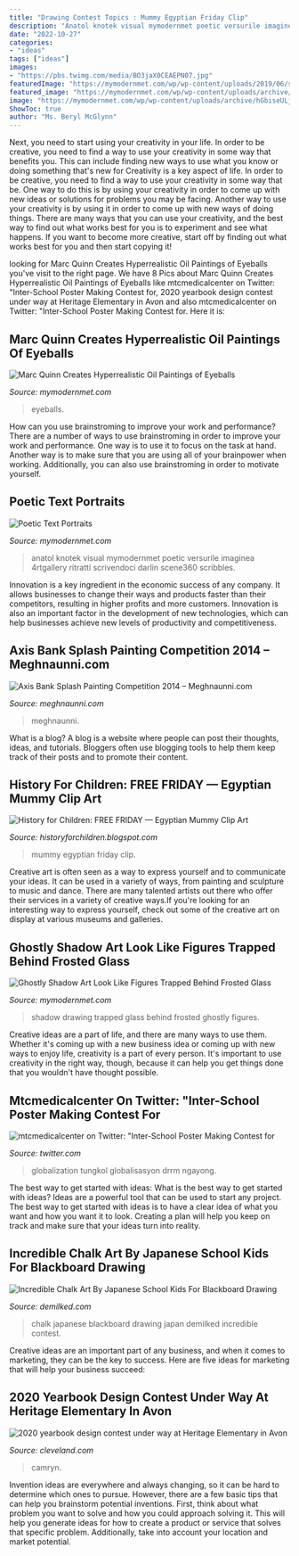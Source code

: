 ```yaml
---
title: "Drawing Contest Topics : Mummy Egyptian Friday Clip"
description: "Anatol knotek visual mymodernmet poetic versurile imaginea 4rtgallery ritratti scrivendoci darlin scene360 scribbles"
date: "2022-10-27"
categories:
- "ideas"
tags: ["ideas"]
images:
- "https://pbs.twimg.com/media/BO3jaX0CEAEPN07.jpg"
featuredImage: "https://mymodernmet.com/wp/wp-content/uploads/2019/06/shadow-drawing-willie-hsu-thumbnail.jpg"
featured_image: "https://mymodernmet.com/wp/wp-content/uploads/archive/V2Oy8uVVRTB-LQimlRDi_1082092923.jpeg"
image: "https://mymodernmet.com/wp/wp-content/uploads/archive/hGbiseULjVlf15sajtXV_1082091351.jpeg"
ShowToc: true
author: "Ms. Beryl McGlynn"
---
```



Next, you need to start using your creativity in your life. In order to be creative, you need to find a way to use your creativity in some way that benefits you. This can include finding new ways to use what you know or doing something that's new for
Creativity is a key aspect of life. In order to be creative, you need to find a way to use your creativity in some way that be. One way to do this is by using your creativity in order to come up with new ideas or solutions for problems you may be facing. Another way to use your creativity is by using it in order to come up with new ways of doing things. There are many ways that you can use your creativity, and the best way to find out what works best for you is to experiment and see what happens. If you want to become more creative, start off by finding out what works best for you and then start copying it!

	

		
looking for Marc Quinn Creates Hyperrealistic Oil Paintings of Eyeballs you've visit to the right page. We have 8 Pics about Marc Quinn Creates Hyperrealistic Oil Paintings of Eyeballs like mtcmedicalcenter on Twitter: &quot;Inter-School Poster Making Contest for, 2020 yearbook design contest under way at Heritage Elementary in Avon and also mtcmedicalcenter on Twitter: &quot;Inter-School Poster Making Contest for. Here it is:
		
    
## Marc Quinn Creates Hyperrealistic Oil Paintings Of Eyeballs

<img loading=lazy src="https://mymodernmet.com/wp/wp-content/uploads/archive/V2Oy8uVVRTB-LQimlRDi_1082092923.jpeg" onerror="this.onerror=null;this.src='https://tse4.mm.bing.net/th?id=OIP.NuPsmoaeB2fwWiFvDZ3ttQHaHb&amp;pid=15.1';" alt="Marc Quinn Creates Hyperrealistic Oil Paintings of Eyeballs">

_Source: mymodernmet.com_

>eyeballs. 

	

How can you use brainstroming to improve your work and performance?
There are a number of ways to use brainstroming in order to improve your work and performance. One way is to use it to focus on the task at hand. Another way is to make sure that you are using all of your brainpower when working. Additionally, you can also use brainstroming in order to motivate yourself.

    
## Poetic Text Portraits

<img loading=lazy src="https://mymodernmet.com/wp/wp-content/uploads/archive/hGbiseULjVlf15sajtXV_1082091351.jpeg" onerror="this.onerror=null;this.src='https://tse4.mm.bing.net/th?id=OIP.TqqwYgQVN6WEnczIZ5Dj5AHaJA&amp;pid=15.1';" alt="Poetic Text Portraits">

_Source: mymodernmet.com_

>anatol knotek visual mymodernmet poetic versurile imaginea 4rtgallery ritratti scrivendoci darlin scene360 scribbles. 

	

Innovation is a key ingredient in the economic success of any company. It allows businesses to change their ways and products faster than their competitors, resulting in higher profits and more customers. Innovation is also an important factor in the development of new technologies, which can help businesses achieve new levels of productivity and competitiveness.

    
## Axis Bank Splash Painting Competition 2014 – Meghnaunni.com

<img loading=lazy src="https://www.meghnaunni.com/wp-content/uploads/2014/11/meghna-drawing-at-axis-bank-splash-painting-contest-2014.jpg" onerror="this.onerror=null;this.src='https://tse4.mm.bing.net/th?id=OIP.AykOgYT-Djx94Cc44cnswgHaJ4&amp;pid=15.1';" alt="Axis Bank Splash Painting Competition 2014 – Meghnaunni.com">

_Source: meghnaunni.com_

>meghnaunni. 

	

What is a blog?
A blog is a website where people can post their thoughts, ideas, and tutorials. Bloggers often use blogging tools to help them keep track of their posts and to promote their content.

    
## History For Children: FREE FRIDAY — Egyptian Mummy Clip Art

<img loading=lazy src="http://2.bp.blogspot.com/_o6s8FYS-iNg/S1n14jEYZjI/AAAAAAAAAkw/cd0AroxHVY8/w1200-h630-p-k-no-nu/Free+Egypt+Mummy+Clip+Art.jpg" onerror="this.onerror=null;this.src='https://tse1.mm.bing.net/th?id=OIP.-wsNbS-Cz5IvigZ24ASywQHaST&amp;pid=15.1';" alt="History for Children: FREE FRIDAY — Egyptian Mummy Clip Art">

_Source: historyforchildren.blogspot.com_

>mummy egyptian friday clip. 

	

Creative art is often seen as a way to express yourself and to communicate your ideas. It can be used in a variety of ways, from painting and sculpture to music and dance. There are many talented artists out there who offer their services in a variety of creative ways.If you're looking for an interesting way to express yourself, check out some of the creative art on display at various museums and galleries.

    
## Ghostly Shadow Art Look Like Figures Trapped Behind Frosted Glass

<img loading=lazy src="https://mymodernmet.com/wp/wp-content/uploads/2019/06/shadow-drawing-willie-hsu-thumbnail.jpg" onerror="this.onerror=null;this.src='https://tse3.mm.bing.net/th?id=OIP.MiCsVd1z5RkYFQCibBTphwHaD4&amp;pid=15.1';" alt="Ghostly Shadow Art Look Like Figures Trapped Behind Frosted Glass">

_Source: mymodernmet.com_

>shadow drawing trapped glass behind frosted ghostly figures. 

	

Creative ideas are a part of life, and there are many ways to use them. Whether it's coming up with a new business idea or coming up with new ways to enjoy life, creativity is a part of every person. It's important to use creativity in the right way, though, because it can help you get things done that you wouldn't have thought possible.

    
## Mtcmedicalcenter On Twitter: &quot;Inter-School Poster Making Contest For

<img loading=lazy src="https://pbs.twimg.com/media/BO3jaX0CEAEPN07.jpg" onerror="this.onerror=null;this.src='https://tse4.mm.bing.net/th?id=OIP.yf9Xdj4EQV7qYzNc8fxO3gHaLD&amp;pid=15.1';" alt="mtcmedicalcenter on Twitter: &quot;Inter-School Poster Making Contest for">

_Source: twitter.com_

>globalization tungkol globalisasyon drrm ngayong. 

	

The best way to get started with ideas: What is the best way to get started with ideas?
Ideas are a powerful tool that can be used to start any project. The best way to get started with ideas is to have a clear idea of what you want and how you want it to look. Creating a plan will help you keep on track and make sure that your ideas turn into reality.

    
## Incredible Chalk Art By Japanese School Kids For Blackboard Drawing

<img loading=lazy src="https://www.demilked.com/magazine/wp-content/uploads/2015/06/chalkboard-blackboard-art-highschool-nichigaku-japan-thumb640.jpg" onerror="this.onerror=null;this.src='https://tse3.mm.bing.net/th?id=OIP.y5rZPTO3IUhejQ5jYTzeQQHaDt&amp;pid=15.1';" alt="Incredible Chalk Art By Japanese School Kids For Blackboard Drawing">

_Source: demilked.com_

>chalk japanese blackboard drawing japan demilked incredible contest. 

	

Creative ideas are an important part of any business, and when it comes to marketing, they can be the key to success. Here are five ideas for marketing that will help your business succeed: 

    
## 2020 Yearbook Design Contest Under Way At Heritage Elementary In Avon

<img loading=lazy src="https://www.cleveland.com/resizer/2odX8sWg9ulJYoZM-wcaRMQhFa0=/700x0/smart/arc-anglerfish-arc2-prod-advancelocal.s3.amazonaws.com/public/VP3CBASY4FGODNKYYZAKZDDPMU.jpeg" onerror="this.onerror=null;this.src='https://tse1.mm.bing.net/th?id=OIP.4guDY3dJTZwPje9arvAYJwHaJ3&amp;pid=15.1';" alt="2020 yearbook design contest under way at Heritage Elementary in Avon">

_Source: cleveland.com_

>camryn. 

	

Invention ideas are everywhere and always changing, so it can be hard to determine which ones to pursue. However, there are a few basic tips that can help you brainstorm potential inventions. First, think about what problem you want to solve and how you could approach solving it. This will help you generate ideas for how to create a product or service that solves that specific problem. Additionally, take into account your location and market potential.

